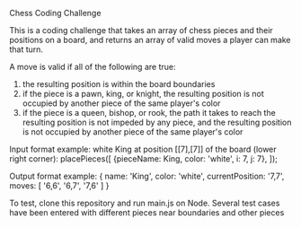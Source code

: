 Chess Coding Challenge

This is a coding challenge that takes an array of chess pieces and their positions on a board, and returns an array of valid moves a player can make that turn.

A move is valid if all of the following are true:
1. the resulting position is within the board boundaries
2. if the piece is a pawn, king, or knight, the resulting position is not occupied by another piece of the same player's color
3. if the piece is a queen, bishop, or rook, the path it takes to reach the resulting position is not impeded by any piece, and the resulting position is not occupied by another piece of the same player's color

Input format example: white King at position [[7],[7]] of the board (lower right corner):
placePieces([
  {pieceName: King, color: 'white', i: 7, j: 7},
]);

Output format example:
{
  name: 'King',
  color: 'white',
  currentPosition: '7,7',
  moves: [ '6,6', '6,7', '7,6' ]
}


To test, clone this repository and run main.js on Node. Several test cases have been entered with different pieces near boundaries and other pieces
